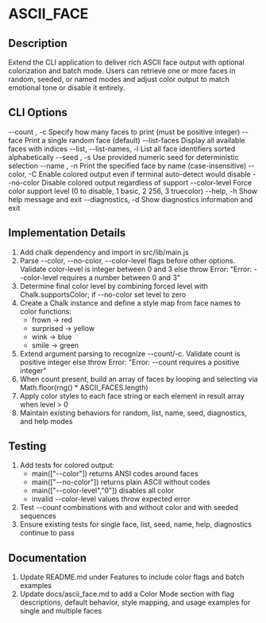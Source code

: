 # ASCII_FACE

## Description
Extend the CLI application to deliver rich ASCII face output with optional colorization and batch mode. Users can retrieve one or more faces in random, seeded, or named modes and adjust color output to match emotional tone or disable it entirely.

## CLI Options
--count <number>, -c           Specify how many faces to print (must be positive integer)
--face                        Print a single random face (default)
--list-faces                  Display all available faces with indices
--list, --list-names, -l      List all face identifiers sorted alphabetically
--seed <value>, -s            Use provided numeric seed for deterministic selection
--name <face>, -n             Print the specified face by name (case-insensitive)
--color, -C                   Enable colored output even if terminal auto-detect would disable
--no-color                    Disable colored output regardless of support
--color-level <level>         Force color support level (0 to disable, 1 basic, 2 256, 3 truecolor)
--help, -h                    Show help message and exit
--diagnostics, -d             Show diagnostics information and exit

## Implementation Details
1. Add chalk dependency and import in src/lib/main.js
2. Parse --color, --no-color, --color-level flags before other options. Validate color-level is integer between 0 and 3 else throw Error: "Error: --color-level requires a number between 0 and 3"
3. Determine final color level by combining forced level with Chalk.supportsColor; if --no-color set level to zero
4. Create a Chalk instance and define a style map from face names to color functions:
   - frown -> red
   - surprised -> yellow
   - wink -> blue
   - smile -> green
5. Extend argument parsing to recognize --count/-c. Validate count is positive integer else throw Error: "Error: --count requires a positive integer"
6. When count present, build an array of faces by looping and selecting via Math.floor(rng() * ASCII_FACES.length)
7. Apply color styles to each face string or each element in result array when level > 0
8. Maintain existing behaviors for random, list, name, seed, diagnostics, and help modes

## Testing
1. Add tests for colored output:
   - main(["--color"]) returns ANSI codes around faces
   - main(["--no-color"]) returns plain ASCII without codes
   - main(["--color-level","0"]) disables all color
   - invalid --color-level values throw expected error
2. Test --count combinations with and without color and with seeded sequences
3. Ensure existing tests for single face, list, seed, name, help, diagnostics continue to pass

## Documentation
1. Update README.md under Features to include color flags and batch examples
2. Update docs/ascii_face.md to add a Color Mode section with flag descriptions, default behavior, style mapping, and usage examples for single and multiple faces